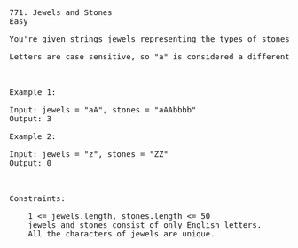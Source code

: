<pre>
771. Jewels and Stones
Easy

You're given strings jewels representing the types of stones that are jewels, and stones representing the stones you have. Each character in stones is a type of stone you have. You want to know how many of the stones you have are also jewels.

Letters are case sensitive, so "a" is considered a different type of stone from "A".

 

Example 1:

Input: jewels = "aA", stones = "aAAbbbb"
Output: 3

Example 2:

Input: jewels = "z", stones = "ZZ"
Output: 0

 

Constraints:

    1 <= jewels.length, stones.length <= 50
    jewels and stones consist of only English letters.
    All the characters of jewels are unique.

</pre>
